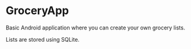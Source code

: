 # GroceryApp

Basic Android application where you can create your own grocery lists.

Lists are stored using SQLite.
